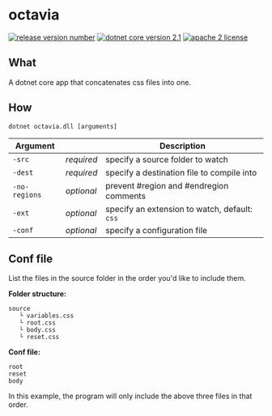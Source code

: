 # octavia

[![release version number](https://img.shields.io/github/release/bodzaital/octavia.svg)](https://github.com/bodzaital/octavia/releases/tag/v1.0)
[![dotnet core version 2.1](https://img.shields.io/badge/dotnet%20core-2.1-blue.svg)](#)
[![apache 2 license](https://img.shields.io/github/license/bodzaital/octavia.svg)](https://github.com/bodzaital/octavia/blob/master/LICENSE)

## What

A dotnet core app that concatenates css files into one.

## How

`dotnet octavia.dll [arguments]`

| Argument || Description |
| --- | --- | --- |
| `-src` | *required*  |specify a source folder to watch |
| `-dest` | *required*  |specify a destination file to compile into |
| `-no-regions` | *optional*  |prevent #region and #endregion comments |
| `-ext` | *optional*  |specify an extension to watch, default: `css` |
| `-conf` | *optional*  |specify a configuration file |

## Conf file

List the files in the source folder in the order you'd like to include them.


**Folder structure:**
```
source
   └ variables.css
   └ root.css
   └ body.css
   └ reset.css
```

**Conf file:**
```
root
reset
body
```

In this example, the program will only include the above three files in that order.
